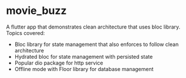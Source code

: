 # movie_buzz 

A flutter app that demonstrates clean architecture that uses bloc library.
Topics covered:
* Bloc library for state management that also enforces to follow clean architecture
* Hydrated bloc for state management with persisted state
* Popular dio package for http service
* Offline mode with Floor library for database management

